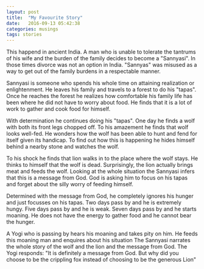 ```yaml
---
layout: post
title:  "My Favourite Story"
date:   2016-09-13 05:42:38
categories: musings
tags: stories
---
```


This happend in ancient India. A man who is unable to tolerate the tantrums of
his wife and the burden of the family decides to become a "Sannyasi". In those
times divorce was not an option in India. "Sannyas" was misused as a way to get
 out of the family burdens in a respectable manner.

 Sannyasi is someone who spends his whole time on attaining realization or
 enlightenment. He leaves his family and travels to a forest to do his "tapas".
 Once he reaches the forest he realizes how comfortable his family life has been
 where he did not have to worry about food. He finds that it is a lot of work
 to gather and cook food for himself.

 With determination he continues doing his "tapas". One day he finds a wolf
 with both its front legs chopped off. To his amazement he finds that wolf looks
 well-fed. He wonders how the wolf has been able to hunt and fend
 for itself given its handicap. To find out how this is happening he hides himself
 behind a nearby stone and watches the wolf.

 To his shock he finds that lion walks in to the place where the wolf stays. He
 thinks to himself that the wolf is dead. Surprisingly, the lion actually brings
 meat and feeds the wolf. Looking at the whole situation the Sannyasi infers that
 this is a message from God. God is asking him to focus on his tapas and forget
 about the silly worry of feeding himself.

 Determined with the message from God, he completely ignores his hunger and just
 focusses on his tapas. Two days pass by and he is extremely hungy. Five days pass
 by and he is weak. Seven days pass by and he starts moaning. He does not have the energy
 to gather food and he cannot bear the hunger.

 A Yogi who is passing by hears his moaning and takes pity on him. He feeds
 this moaning man and enquires about his situation The Sannyasi narrates the
 whole story of the wolf and the lion and the message from God. The Yogi responds:
 "It is definitely a message from God. But why did you choose to be the crippling
 fox instead of choosing to be the generous Lion"
